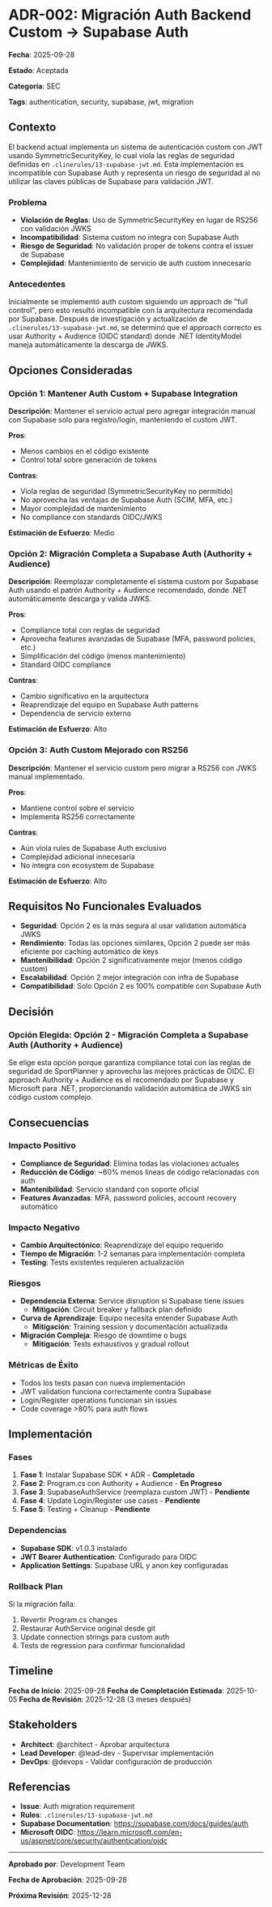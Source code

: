 # ADR-002: Migración Auth Backend Custom → Supabase Auth

**Fecha**: 2025-09-28

**Estado**: Aceptada

**Categoría**: SEC

**Tags**: authentication, security, supabase, jwt, migration

## Contexto

El backend actual implementa un sistema de autenticación custom con JWT usando SymmetricSecurityKey, lo cual viola las reglas de seguridad definidas en `.clinerules/13-supabase-jwt.md`. Esta implementación es incompatible con Supabase Auth y representa un riesgo de seguridad al no utilizar las claves públicas de Supabase para validación JWT.

### Problema

- **Violación de Reglas**: Uso de SymmetricSecurityKey en lugar de RS256 con validación JWKS
- **Incompatibilidad**: Sistema custom no integra con Supabase Auth
- **Riesgo de Seguridad**: No validación proper de tokens contra el issuer de Supabase
- **Complejidad**: Mantenimiento de servicio de auth custom innecesario

### Antecedentes

Inicialmente se implementó auth custom siguiendo un approach de "full control", pero esto resultó incompatible con la arquitectura recomendada por Supabase. Después de investigación y actualización de `.clinerules/13-supabase-jwt.md`, se determinó que el approach correcto es usar Authority + Audience (OIDC standard) donde .NET IdentityModel maneja automáticamente la descarga de JWKS.

## Opciones Consideradas

### Opción 1: Mantener Auth Custom + Supabase Integration

**Descripción**: Mantener el servicio actual pero agregar integración manual con Supabase solo para registro/login, manteniendo el custom JWT.

**Pros**:
- Menos cambios en el código existente
- Control total sobre generación de tokens

**Contras**:
- Viola reglas de seguridad (SymmetricSecurityKey no permitido)
- No aprovecha las ventajas de Supabase Auth (SCIM, MFA, etc.)
- Mayor complejidad de mantenimiento
- No compliance con standards OIDC/JWKS

**Estimación de Esfuerzo**: Medio

### Opción 2: Migración Completa a Supabase Auth (Authority + Audience)

**Descripción**: Reemplazar completamente el sistema custom por Supabase Auth usando el patrón Authority + Audience recomendado, donde .NET automáticamente descarga y valida JWKS.

**Pros**:
- Compliance total con reglas de seguridad
- Aprovecha features avanzadas de Supabase (MFA, password policies, etc.)
- Simplificación del código (menos mantenimiento)
- Standard OIDC compliance

**Contras**:
- Cambio significativo en la arquitectura
- Reaprendizaje del equipo en Supabase Auth patterns
- Dependencia de servicio externo

**Estimación de Esfuerzo**: Alto

### Opción 3: Auth Custom Mejorado con RS256

**Descripción**: Mantener el servicio custom pero migrar a RS256 con JWKS manual implementado.

**Pros**:
- Mantiene control sobre el servicio
- Implementa RS256 correctamente

**Contras**:
- Aún viola rules de Supabase Auth exclusivo
- Complejidad adicional innecesaria
- No integra con ecosystem de Supabase

**Estimación de Esfuerzo**: Alto

## Requisitos No Funcionales Evaluados

- **Seguridad**: Opción 2 es la más segura al usar validation automática JWKS
- **Rendimiento**: Todas las opciones similares, Opción 2 puede ser más eficiente por caching automático de keys
- **Mantenibilidad**: Opción 2 significativamente mejor (menos código custom)
- **Escalabilidad**: Opción 2 mejor integración con infra de Supabase
- **Compatibilidad**: Solo Opción 2 es 100% compatible con Supabase Auth

## Decisión

### Opción Elegida: **Opción 2 - Migración Completa a Supabase Auth (Authority + Audience)**

Se elige esta opción porque garantiza compliance total con las reglas de seguridad de SportPlanner y aprovecha las mejores prácticas de OIDC. El approach Authority + Audience es el recomendado por Supabase y Microsoft para .NET, proporcionando validación automática de JWKS sin código custom complejo.

## Consecuencias

### Impacto Positivo

- **Compliance de Seguridad**: Elimina todas las violaciones actuales
- **Reducción de Código**: ~60% menos líneas de código relacionadas con auth
- **Mantenibilidad**: Servicio standard con soporte oficial
- **Features Avanzadas**: MFA, password policies, account recovery automático

### Impacto Negativo

- **Cambio Arquitectónico**: Reaprendizaje del equipo requerido
- **Tiempo de Migración**: 1-2 semanas para implementación completa
- **Testing**: Tests existentes requieren actualización

### Riesgos

- **Dependencia Externa**: Service disruption si Supabase tiene issues
  - **Mitigación**: Circuit breaker y fallback plan definido
- **Curva de Aprendizaje**: Equipo necesita entender Supabase Auth
  - **Mitigación**: Training session y documentación actualizada
- **Migración Compleja**: Riesgo de downtime o bugs
  - **Mitigación**: Tests exhaustivos y gradual rollout

### Métricas de Éxito

- Todos los tests pasan con nueva implementación
- JWT validation funciona correctamente contra Supabase
- Login/Register operations funcionan sin issues
- Code coverage >80% para auth flows

## Implementación

### Fases

1. **Fase 1**: Instalar Supabase SDK + ADR - **Completado**
2. **Fase 2**: Program.cs con Authority + Audience - **En Progreso**
3. **Fase 3**: SupabaseAuthService (reemplaza custom JWT) - **Pendiente**
4. **Fase 4**: Update Login/Register use cases - **Pendiente**
5. **Fase 5**: Testing + Cleanup - **Pendiente**

### Dependencias

- **Supabase SDK**: v1.0.3 instalado
- **JWT Bearer Authentication**: Configurado para OIDC
- **Application Settings**: Supabase URL y anon key configuradas

### Rollback Plan

Si la migración falla:
1. Revertir Program.cs changes
2. Restaurar AuthService original desde git
3. Update connection strings para custom auth
4. Tests de regression para confirmar funcionalidad

## Timeline

**Fecha de Inicio**: 2025-09-28
**Fecha de Completación Estimada**: 2025-10-05
**Fecha de Revisión**: 2025-12-28 (3 meses después)

## Stakeholders

- **Architect**: @architect - Aprobar arquitectura
- **Lead Developer**: @lead-dev - Supervisar implementación
- **DevOps**: @devops - Validar configuración de producción

## Referencias

- **Issue**: Auth migration requirement
- **Rules**: `.clinerules/13-supabase-jwt.md`
- **Supabase Documentation**: https://supabase.com/docs/guides/auth
- **Microsoft OIDC**: https://learn.microsoft.com/en-us/aspnet/core/security/authentication/oidc

---

**Aprobado por**: Development Team

**Fecha de Aprobación**: 2025-09-28

**Próxima Revisión**: 2025-12-28
